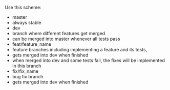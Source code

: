 Use this scheme:
* master 
 * always stable
* dev 
 * branch where different features get merged
 * can be merged into master whenever all tests pass
* feat/feature_name 
 * feature branches including implementing a feature and its tests, 
 * gets merged into dev when finished
 * when merged into dev and some tests fail, the fixes will be implemented in this branch
* fix/fix_name 
 * bug fix branch
 * gets merged into dev when finished